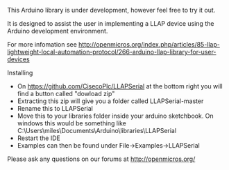 This Arduino library is under development, however feel free to try it out.

It is designed to assist the user in implementing a LLAP device using the Arduino development environment.

For more infomation see http://openmicros.org/index.php/articles/85-llap-lightweight-local-automation-protocol/266-arduino-llap-library-for-user-devices

Installing

* On https://github.com/CisecoPlc/LLAPSerial at the bottom right you will find a button called "dowload zip"
* Extracting this zip will give you a folder called LLAPSerial-master 
* Rename this to LLAPSerial
* Move this to your libraries folder inside your arduino sketchbook. On windows this would be something like C:\Users\miles\Documents\Arduino\libraries\LLAPSerial
* Restart the IDE
* Examples can then be found under File->Examples->LLAPSerial

Please ask any questions on our forums at http://openmicros.org/

